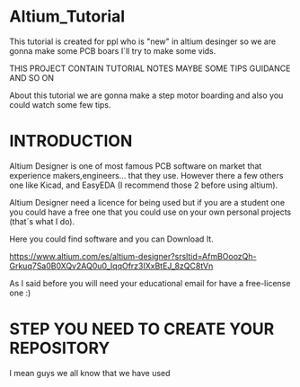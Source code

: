 # Altium_Tutorial
This tutorial is created for ppl who is "new" in altium desinger so we are gonna make some PCB boars I´ll try to make some vids.


 THIS PROJECT CONTAIN TUTORIAL NOTES MAYBE SOME TIPS GUIDANCE AND SO ON


About this tutorial we are gonna make a step motor boarding and also you could watch some few tips.


# INTRODUCTION

Altium Designer is one of most famous PCB software on market that experience makers,engineers... that they use. However there a few others one like Kicad, and EasyEDA (I recommend those 2 before using altium).

Altium Designer need a licence for being used but if you are a student one you could have a free one that you could use on your own personal projects (that´s what I do). 

Here you could find software and you can Download It. 

https://www.altium.com/es/altium-designer?srsltid=AfmBOoozQh-Grkuq7Sa0B0XQv2AQ0u0_IqqOfrz3IXxBtEJ_8zQC8tVn 

As I said before you will need your educational email for have a free-license one :) 




# STEP YOU NEED TO CREATE YOUR REPOSITORY 

I mean guys we all know that we have used

